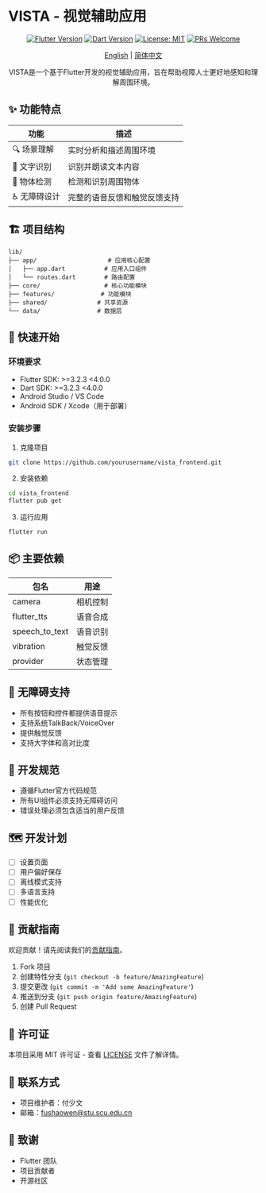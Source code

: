 # VISTA - 视觉辅助应用

<div align="center">


[![Flutter Version](https://img.shields.io/badge/Flutter-%3E%3D3.2.3-blue.svg)](https://flutter.dev/)
[![Dart Version](https://img.shields.io/badge/Dart-%3E%3D3.2.3-blue.svg)](https://dart.dev/)
[![License: MIT](https://img.shields.io/badge/License-MIT-yellow.svg)](LICENSE)
[![PRs Welcome](https://img.shields.io/badge/PRs-welcome-brightgreen.svg)](CONTRIBUTING.md)

[English](README.md) | [简体中文](README_zh.md)

VISTA是一个基于Flutter开发的视觉辅助应用，旨在帮助视障人士更好地感知和理解周围环境。

</div>

## ✨ 功能特点

| 功能 | 描述 |
|------|------|
| 🔍 场景理解 | 实时分析和描述周围环境 |
| 📝 文字识别 | 识别并朗读文本内容 |
| 🎯 物体检测 | 检测和识别周围物体 |
| ♿ 无障碍设计 | 完整的语音反馈和触觉反馈支持 |

## 🏗️ 项目结构

```plaintext
lib/
├── app/                    # 应用核心配置
│   ├── app.dart           # 应用入口组件
│   └── routes.dart        # 路由配置
├── core/                  # 核心功能模块
├── features/             # 功能模块
├── shared/              # 共享资源
└── data/                # 数据层
```

## 🚀 快速开始

### 环境要求

- Flutter SDK: >=3.2.3 <4.0.0
- Dart SDK: >=3.2.3 <4.0.0
- Android Studio / VS Code
- Android SDK / Xcode（用于部署）

### 安装步骤

1. 克隆项目
```bash
git clone https://github.com/yourusername/vista_frontend.git
```

2. 安装依赖
```bash
cd vista_frontend
flutter pub get
```

3. 运行应用
```bash
flutter run
```

## 📦 主要依赖

| 包名 | 用途 |
|------|------|
| camera | 相机控制 |
| flutter_tts | 语音合成 |
| speech_to_text | 语音识别 |
| vibration | 触觉反馈 |
| provider | 状态管理 |

## 🎯 无障碍支持

- 所有按钮和控件都提供语音提示
- 支持系统TalkBack/VoiceOver
- 提供触觉反馈
- 支持大字体和高对比度

## 📝 开发规范

- 遵循Flutter官方代码规范
- 所有UI组件必须支持无障碍访问
- 错误处理必须包含适当的用户反馈

## 🗺️ 开发计划

- [ ] 设置页面
- [ ] 用户偏好保存
- [ ] 离线模式支持
- [ ] 多语言支持
- [ ] 性能优化

## 🤝 贡献指南

欢迎贡献！请先阅读我们的[贡献指南](CONTRIBUTING.md)。

1. Fork 项目
2. 创建特性分支 (`git checkout -b feature/AmazingFeature`)
3. 提交更改 (`git commit -m 'Add some AmazingFeature'`)
4. 推送到分支 (`git push origin feature/AmazingFeature`)
5. 创建 Pull Request

## 📄 许可证

本项目采用 MIT 许可证 - 查看 [LICENSE](LICENSE) 文件了解详情。

## 📮 联系方式

- 项目维护者：付少文
- 邮箱：fushaowen@stu.scu.edu.cn

## 🙏 致谢

- Flutter 团队
- 项目贡献者
- 开源社区
